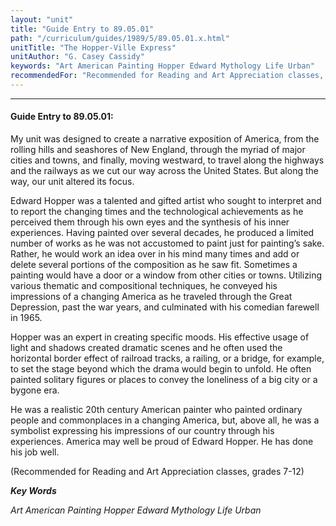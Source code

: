 ```yaml
---
layout: "unit"
title: "Guide Entry to 89.05.01"
path: "/curriculum/guides/1989/5/89.05.01.x.html"
unitTitle: "The Hopper-Ville Express"
unitAuthor: "G. Casey Cassidy"
keywords: "Art American Painting Hopper Edward Mythology Life Urban"
recommendedFor: "Recommended for Reading and Art Appreciation classes, grades 7-12"
---
```

<body>
<hr/>
 <h4>
  Guide Entry to 89.05.01:
 </h4>
 My unit was designed to create a narrative exposition of America, from the rolling hills and seashores of New England, through the myriad of major cities and towns, and finally, moving westward, to travel along the highways and the railways as we cut our way across the United States. But along the way, our unit altered its focus.
 <p>
  Edward Hopper was a talented and gifted artist who sought to interpret and to report the changing times and the technological achievements as he perceived them through his own eyes and the synthesis of his inner experiences. Having painted over several decades, he produced a limited number of works as he was not accustomed to paint just for painting’s sake. Rather, he would work an idea over in his mind many times and add or delete several portions of the composition as he saw fit. Sometimes a painting would have a door or a window from other cities or towns. Utilizing various thematic and compositional techniques, he conveyed his impressions of a changing America as he traveled through the Great Depression, past the war years, and culminated with his comedian farewell in 1965.
 </p>
 <p>
  Hopper was an expert in creating specific moods. His effective usage of light and shadows created dramatic scenes and he often used the horizontal border effect of railroad tracks, a railing, or a bridge, for example, to set the stage beyond which the drama would begin to unfold. He often painted solitary figures or places to convey the loneliness of a big city or a bygone era.
 </p>
 <p>
  He was a realistic 20th century American painter who painted ordinary people and commonplaces in a changing America, but, above all, he was a symbolist expressing his impressions of our country through his experiences. America may well be proud of Edward Hopper. He has done his job well.
 </p>
 <p>
  (Recommended for Reading and Art Appreciation classes, grades 7-12)
 </p>
<p>
  <b>
   <i>
    Key Words
   </i>
  </b>
  <br/>
 </p>
 <p>
  <i>
   Art American Painting Hopper Edward Mythology Life Urban
  </i>
 </p>

</body>